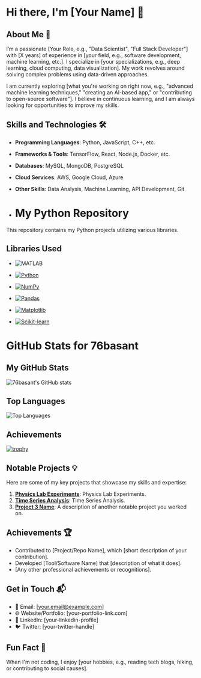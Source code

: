 # Hi there, I'm [Your Name] 👋

## About Me 🚀  
I’m a passionate [Your Role, e.g., "Data Scientist", "Full Stack Developer"] with [X years] of experience in [your field, e.g., software development, machine learning, etc.]. I specialize in [your specializations, e.g., deep learning, cloud computing, data visualization]. My work revolves around solving complex problems using data-driven approaches.

I am currently exploring [what you're working on right now, e.g., "advanced machine learning techniques," "creating an AI-based app," or "contributing to open-source software"]. I believe in continuous learning, and I am always looking for opportunities to improve my skills.

## Skills and Technologies 🛠️  
- **Programming Languages**: Python, JavaScript, C++, etc.  
- **Frameworks & Tools**: TensorFlow, React, Node.js, Docker, etc.  
- **Databases**: MySQL, MongoDB, PostgreSQL  
- **Cloud Services**: AWS, Google Cloud, Azure  
- **Other Skills**: Data Analysis, Machine Learning, API Development, Git

- # My Python Repository

This repository contains my Python projects utilizing various libraries.

## Libraries Used
- ![MATLAB](https://img.shields.io/badge/MATLAB-0076A8?style=flat-square&logo=mathworks&logoColor=white)

- [![Python](https://img.shields.io/badge/Python-3776AB?style=flat-square&logo=python&logoColor=white)](https://www.python.org/)

- [![NumPy](https://img.shields.io/badge/NumPy-%23013243.svg?style=flat-square&logo=numpy&logoColor=white)](https://numpy.org/)
- [![Pandas](https://img.shields.io/badge/Pandas-%23150458.svg?style=flat-square&logo=pandas&logoColor=white)](https://pandas.pydata.org/)
- [![Matplotlib](https://img.shields.io/badge/Matplotlib-%2300c4cc.svg?style=flat-square&logo=python&logoColor=white)](https://matplotlib.org/)
- [![Scikit-learn](https://img.shields.io/badge/Scikit--learn-%23F7931E.svg?style=flat-square&logo=scikit-learn&logoColor=white)](https://scikit-learn.org/)


# GitHub Stats for 76basant

## My GitHub Stats
![76basant's GitHub stats](https://github-readme-stats.vercel.app/api?username=76basant&show_icons=true&theme=radical)

## Top Languages
![Top Languages](https://github-readme-stats.vercel.app/api/top-langs/?username=76basant&layout=compact&theme=radical)

## Achievements
[![trophy](https://github-profile-trophy.vercel.app/?username=76basant&theme=radical)](https://github.com/ryo-ma/github-profile-trophy)

## Notable Projects 💡  
Here are some of my key projects that showcase my skills and expertise:

1. **[Physics Lab Experiments](https://github.com/76basant/Physics-Lab-Experiments-.git)**: Physics Lab Experiments.  
2. **[Time Series Analysis](https://github.com/76basant/Time-Series-Analysis.git)**: Time Series Analysis.  
3. **[Project 3 Name](https://github.com/76basant/Project-3-Repo.git)**: A description of another notable project you worked on.  


## Achievements 🏆  
- Contributed to [Project/Repo Name], which [short description of your contribution].  
- Developed [Tool/Software Name] that [description of what it does].  
- [Any other professional achievements or recognitions].

## Get in Touch 📬  
- 📧 Email: [your.email@example.com]  
- 🌐 Website/Portfolio: [your-portfolio-link.com]  
- 🔗 LinkedIn: [your-linkedin-profile]  
- 🐦 Twitter: [your-twitter-handle]  

## Fun Fact 🌟  
When I'm not coding, I enjoy [your hobbies, e.g., reading tech blogs, hiking, or contributing to social causes].  
